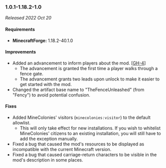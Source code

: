 ### 1.0.1-1.18.2-1.0

_Released 2022 Oct 20_

#### Requirements
- **MinecraftForge:** 1.18.2-40.1.0

#### Improvements

- Added an advancement to inform players about the mod. [[GH-4](https://github.com/TheMrMilchmann/TheFenceUnleashed/issues/4)]
  - The advancement is granted the first time a player walks through a fence
    gate.
  - The advancement grants two leads upon unlock to make it easier to get
    started with the mod.
- Changed the artifact base name to "TheFenceUnleashed" (from "Fency") to avoid
  potential confusion.

#### Fixes

- Added MineColonies' visitors (`minecolonies:visitor`) to the default allowlist.
  - This will only take effect for new installations. If you wish to whitelist
    MineColonies' citizens to an existing installation, you will still have to
    add the exception manually.
- Fixed a bug that caused the mod's resources to be displayed as incompatible
  with the current Minecraft version.
- Fixed a bug that caused carriage-return characters to be visible in the mod's
  description in some places.